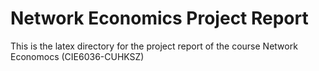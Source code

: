 # Network Economics Project Report
This is the latex directory for the project report of the course Network Economocs (CIE6036-CUHKSZ)